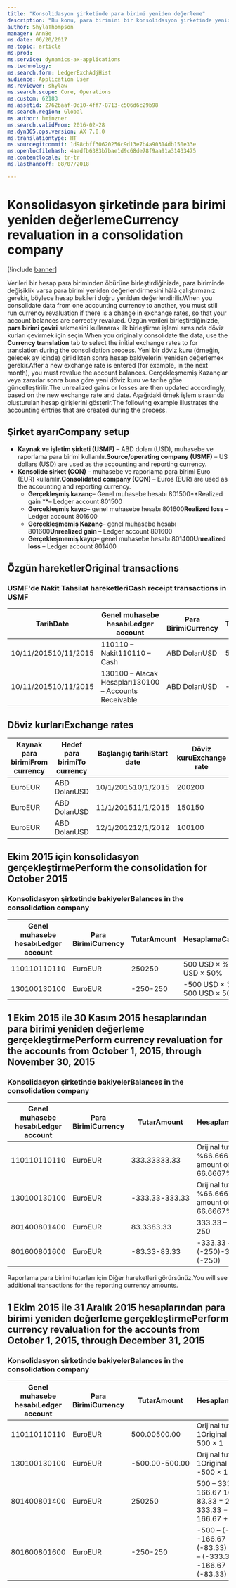 ```yaml
---
title: "Konsolidasyon şirketinde para birimi yeniden değerleme"
description: "Bu konu, para birimini bir konsolidasyon şirketinde yeniden değerlemeyi açıklar."
author: ShylaThompson
manager: AnnBe
ms.date: 06/20/2017
ms.topic: article
ms.prod: 
ms.service: dynamics-ax-applications
ms.technology: 
ms.search.form: LedgerExchAdjHist
audience: Application User
ms.reviewer: shylaw
ms.search.scope: Core, Operations
ms.custom: 62183
ms.assetid: 2762baaf-0c10-4ff7-8713-c506d6c29b98
ms.search.region: Global
ms.author: hminzner
ms.search.validFrom: 2016-02-28
ms.dyn365.ops.version: AX 7.0.0
ms.translationtype: HT
ms.sourcegitcommit: 1d98cbff30620256c9d13e7b4a90314db150e33e
ms.openlocfilehash: 4aadfb6383b7bae1d9c68de78f9aa91a31433475
ms.contentlocale: tr-tr
ms.lasthandoff: 08/07/2018

---
```


# <a name="currency-revaluation-in-a-consolidation-company"></a><span data-ttu-id="52340-103">Konsolidasyon şirketinde para birimi yeniden değerleme</span><span class="sxs-lookup"><span data-stu-id="52340-103">Currency revaluation in a consolidation company</span></span>

[!include [banner](../includes/banner.md)]

<span data-ttu-id="52340-104">Verileri bir hesap para biriminden öbürüne birleştirdiğinizde, para biriminde değişiklik varsa para birimi yeniden değerlendirmesini hâlâ çalıştırmanız gerekir, böylece hesap bakileri doğru yeniden değerlendirilir.</span><span class="sxs-lookup"><span data-stu-id="52340-104">When you consolidate data from one accounting currency to another, you must still run currency revaluation if there is a change in exchange rates, so that your account balances  are correctly revalued.</span></span> <span data-ttu-id="52340-105">Özgün verileri birleştirdiğinizde, **para birimi çeviri** sekmesini kullanarak ilk birleştirme işlemi sırasında döviz kurları çevirmek için seçin.</span><span class="sxs-lookup"><span data-stu-id="52340-105">When you originally consolidate the data, use the **Currency translation** tab to select the initial exchange rates to for translation during the consolidation process.</span></span> <span data-ttu-id="52340-106">Yeni bir döviz kuru (örneğin, gelecek ay içinde) girildikten sonra hesap bakiyelerini yeniden değerlemek gerekir.</span><span class="sxs-lookup"><span data-stu-id="52340-106">After a new exchange rate is entered (for example, in the next month), you must revalue the account balances.</span></span> <span data-ttu-id="52340-107">Gerçekleşmemiş Kazançlar veya zararlar sonra buna göre yeni döviz kuru ve tarihe göre güncelleştirilir.</span><span class="sxs-lookup"><span data-stu-id="52340-107">The unrealized gains or losses are then updated accordingly, based on the new exchange rate and date.</span></span> <span data-ttu-id="52340-108">Aşağıdaki örnek işlem sırasında oluşturulan hesap girişlerini gösterir.</span><span class="sxs-lookup"><span data-stu-id="52340-108">The following example illustrates the accounting entries that are created during the process.</span></span>

## <a name="company-setup"></a><span data-ttu-id="52340-109">Şirket ayarı</span><span class="sxs-lookup"><span data-stu-id="52340-109">Company setup</span></span>
-   <span data-ttu-id="52340-110">**Kaynak ve işletim şirketi (USMF)** – ABD doları (USD), muhasebe ve raporlama para birimi kullanılır.</span><span class="sxs-lookup"><span data-stu-id="52340-110">**Source/operating company (USMF)** – US dollars (USD) are used as the accounting and reporting currency.</span></span>
-   <span data-ttu-id="52340-111">**Konsolide şirket (CON)** – muhasebe ve raporlama para birimi Euro (EUR) kullanılır.</span><span class="sxs-lookup"><span data-stu-id="52340-111">**Consolidated company (CON)** – Euros (EUR) are used as the accounting and reporting currency.</span></span>
    -   <span data-ttu-id="52340-112">**Gerçekleşmiş kazanç**– Genel muhasebe hesabı 801500</span><span class="sxs-lookup"><span data-stu-id="52340-112">**Realized gain **– Ledger account 801500</span></span>
    -   <span data-ttu-id="52340-113">**Gerçekleşmiş kayıp**– genel muhasebe hesabı 801600</span><span class="sxs-lookup"><span data-stu-id="52340-113">**Realized loss** – Ledger account 801600</span></span>
    -   <span data-ttu-id="52340-114">**Gerçekleşmemiş Kazanç**– genel muhasebe hesabı 801600</span><span class="sxs-lookup"><span data-stu-id="52340-114">**Unrealized gain** – Ledger account 801600</span></span>
    -   <span data-ttu-id="52340-115">**Gerçekleşmemiş kayıp**– genel muhasebe hesabı 801400</span><span class="sxs-lookup"><span data-stu-id="52340-115">**Unrealized loss** – Ledger account 801400</span></span>

## <a name="original-transactions"></a><span data-ttu-id="52340-116">Özgün hareketler</span><span class="sxs-lookup"><span data-stu-id="52340-116">Original transactions</span></span>
### <a name="cash-receipt-transactions-in-usmf"></a><span data-ttu-id="52340-117">USMF'de Nakit Tahsilat hareketleri</span><span class="sxs-lookup"><span data-stu-id="52340-117">Cash receipt transactions in USMF</span></span>

| <span data-ttu-id="52340-118">Tarih</span><span class="sxs-lookup"><span data-stu-id="52340-118">Date</span></span>       | <span data-ttu-id="52340-119">Genel muhasebe hesabı</span><span class="sxs-lookup"><span data-stu-id="52340-119">Ledger account</span></span>               | <span data-ttu-id="52340-120">Para Birimi</span><span class="sxs-lookup"><span data-stu-id="52340-120">Currency</span></span> | <span data-ttu-id="52340-121">Tutar</span><span class="sxs-lookup"><span data-stu-id="52340-121">Amount</span></span> |
|------------|------------------------------|----------|--------|
| <span data-ttu-id="52340-122">10/11/2015</span><span class="sxs-lookup"><span data-stu-id="52340-122">10/11/2015</span></span> | <span data-ttu-id="52340-123">110110 – Nakit</span><span class="sxs-lookup"><span data-stu-id="52340-123">110110 – Cash</span></span>                | <span data-ttu-id="52340-124">ABD Doları</span><span class="sxs-lookup"><span data-stu-id="52340-124">USD</span></span>      | <span data-ttu-id="52340-125">500</span><span class="sxs-lookup"><span data-stu-id="52340-125">500</span></span>    |
| <span data-ttu-id="52340-126">10/11/2015</span><span class="sxs-lookup"><span data-stu-id="52340-126">10/11/2015</span></span> | <span data-ttu-id="52340-127">130100 – Alacak Hesapları</span><span class="sxs-lookup"><span data-stu-id="52340-127">130100 – Accounts Receivable</span></span> | <span data-ttu-id="52340-128">ABD Doları</span><span class="sxs-lookup"><span data-stu-id="52340-128">USD</span></span>      | <span data-ttu-id="52340-129">-500</span><span class="sxs-lookup"><span data-stu-id="52340-129">-500</span></span>   |

## <a name="exchange-rates"></a><span data-ttu-id="52340-130">Döviz kurları</span><span class="sxs-lookup"><span data-stu-id="52340-130">Exchange rates</span></span>

| <span data-ttu-id="52340-131">Kaynak para birimi</span><span class="sxs-lookup"><span data-stu-id="52340-131">From currency</span></span> | <span data-ttu-id="52340-132">Hedef para birimi</span><span class="sxs-lookup"><span data-stu-id="52340-132">To currency</span></span> | <span data-ttu-id="52340-133">Başlangıç tarihi</span><span class="sxs-lookup"><span data-stu-id="52340-133">Start date</span></span> | <span data-ttu-id="52340-134">Döviz kuru</span><span class="sxs-lookup"><span data-stu-id="52340-134">Exchange rate</span></span> |
|---------------|-------------|------------|---------------|
| <span data-ttu-id="52340-135">Euro</span><span class="sxs-lookup"><span data-stu-id="52340-135">EUR</span></span>           | <span data-ttu-id="52340-136">ABD Doları</span><span class="sxs-lookup"><span data-stu-id="52340-136">USD</span></span>         | <span data-ttu-id="52340-137">10/1/2015</span><span class="sxs-lookup"><span data-stu-id="52340-137">10/1/2015</span></span>  | <span data-ttu-id="52340-138">200</span><span class="sxs-lookup"><span data-stu-id="52340-138">200</span></span>           |
| <span data-ttu-id="52340-139">Euro</span><span class="sxs-lookup"><span data-stu-id="52340-139">EUR</span></span>           | <span data-ttu-id="52340-140">ABD Doları</span><span class="sxs-lookup"><span data-stu-id="52340-140">USD</span></span>         | <span data-ttu-id="52340-141">11/1/2015</span><span class="sxs-lookup"><span data-stu-id="52340-141">11/1/2015</span></span>  | <span data-ttu-id="52340-142">150</span><span class="sxs-lookup"><span data-stu-id="52340-142">150</span></span>           |
| <span data-ttu-id="52340-143">Euro</span><span class="sxs-lookup"><span data-stu-id="52340-143">EUR</span></span>           | <span data-ttu-id="52340-144">ABD Doları</span><span class="sxs-lookup"><span data-stu-id="52340-144">USD</span></span>         | <span data-ttu-id="52340-145">12/1/2012</span><span class="sxs-lookup"><span data-stu-id="52340-145">12/1/2012</span></span>  | <span data-ttu-id="52340-146">100</span><span class="sxs-lookup"><span data-stu-id="52340-146">100</span></span>           |

## <a name="perform-the-consolidation-for-october-2015"></a><span data-ttu-id="52340-147">Ekim 2015 için konsolidasyon gerçekleştirme</span><span class="sxs-lookup"><span data-stu-id="52340-147">Perform the consolidation for October 2015</span></span>
### <a name="balances-in-the-consolidation-company"></a><span data-ttu-id="52340-148">Konsolidasyon şirketinde bakiyeler</span><span class="sxs-lookup"><span data-stu-id="52340-148">Balances in the consolidation company</span></span>

| <span data-ttu-id="52340-149">Genel muhasebe hesabı</span><span class="sxs-lookup"><span data-stu-id="52340-149">Ledger account</span></span> | <span data-ttu-id="52340-150">Para Birimi</span><span class="sxs-lookup"><span data-stu-id="52340-150">Currency</span></span> | <span data-ttu-id="52340-151">Tutar</span><span class="sxs-lookup"><span data-stu-id="52340-151">Amount</span></span> | <span data-ttu-id="52340-152">Hesaplama</span><span class="sxs-lookup"><span data-stu-id="52340-152">Calculation</span></span>    |
|----------------|----------|--------|----------------|
| <span data-ttu-id="52340-153">110110</span><span class="sxs-lookup"><span data-stu-id="52340-153">110110</span></span>         | <span data-ttu-id="52340-154">Euro</span><span class="sxs-lookup"><span data-stu-id="52340-154">EUR</span></span>      | <span data-ttu-id="52340-155">250</span><span class="sxs-lookup"><span data-stu-id="52340-155">250</span></span>    | <span data-ttu-id="52340-156">500 USD × %50</span><span class="sxs-lookup"><span data-stu-id="52340-156">500 USD × 50%</span></span>  |
| <span data-ttu-id="52340-157">130100</span><span class="sxs-lookup"><span data-stu-id="52340-157">130100</span></span>         | <span data-ttu-id="52340-158">Euro</span><span class="sxs-lookup"><span data-stu-id="52340-158">EUR</span></span>      | <span data-ttu-id="52340-159">-250</span><span class="sxs-lookup"><span data-stu-id="52340-159">-250</span></span>   | <span data-ttu-id="52340-160">-500 USD × %50</span><span class="sxs-lookup"><span data-stu-id="52340-160">-500 USD × 50%</span></span> |

## <a name="perform-currency-revaluation-for-the-accounts-from-october-1-2015-through-november-30-2015"></a><span data-ttu-id="52340-161">1 Ekim 2015 ile 30 Kasım 2015 hesaplarından para birimi yeniden değerleme gerçekleştirme</span><span class="sxs-lookup"><span data-stu-id="52340-161">Perform currency revaluation for the accounts from October 1, 2015, through November 30, 2015</span></span>
### <a name="balances-in-the-consolidation-company"></a><span data-ttu-id="52340-162">Konsolidasyon şirketinde bakiyeler</span><span class="sxs-lookup"><span data-stu-id="52340-162">Balances in the consolidation company</span></span>

| <span data-ttu-id="52340-163">Genel muhasebe hesabı</span><span class="sxs-lookup"><span data-stu-id="52340-163">Ledger account</span></span> | <span data-ttu-id="52340-164">Para Birimi</span><span class="sxs-lookup"><span data-stu-id="52340-164">Currency</span></span> | <span data-ttu-id="52340-165">Tutar</span><span class="sxs-lookup"><span data-stu-id="52340-165">Amount</span></span>  | <span data-ttu-id="52340-166">Hesaplama</span><span class="sxs-lookup"><span data-stu-id="52340-166">Calculation</span></span>                        |
|----------------|----------|---------|------------------------------------|
| <span data-ttu-id="52340-167">110110</span><span class="sxs-lookup"><span data-stu-id="52340-167">110110</span></span>         | <span data-ttu-id="52340-168">Euro</span><span class="sxs-lookup"><span data-stu-id="52340-168">EUR</span></span>      | <span data-ttu-id="52340-169">333.33</span><span class="sxs-lookup"><span data-stu-id="52340-169">333.33</span></span>  | <span data-ttu-id="52340-170">Orijinal tutar 500 × %66.6667</span><span class="sxs-lookup"><span data-stu-id="52340-170">Original amount of 500 × 66.6667%</span></span>  |
| <span data-ttu-id="52340-171">130100</span><span class="sxs-lookup"><span data-stu-id="52340-171">130100</span></span>         | <span data-ttu-id="52340-172">Euro</span><span class="sxs-lookup"><span data-stu-id="52340-172">EUR</span></span>      | <span data-ttu-id="52340-173">-333.33</span><span class="sxs-lookup"><span data-stu-id="52340-173">-333.33</span></span> | <span data-ttu-id="52340-174">Orijinal tutar -500 × %66.6667</span><span class="sxs-lookup"><span data-stu-id="52340-174">Original amount of -500 × 66.6667%</span></span> |
| <span data-ttu-id="52340-175">801400</span><span class="sxs-lookup"><span data-stu-id="52340-175">801400</span></span>         | <span data-ttu-id="52340-176">Euro</span><span class="sxs-lookup"><span data-stu-id="52340-176">EUR</span></span>      | <span data-ttu-id="52340-177">83.33</span><span class="sxs-lookup"><span data-stu-id="52340-177">83.33</span></span>   | <span data-ttu-id="52340-178">333.33 – 250</span><span class="sxs-lookup"><span data-stu-id="52340-178">333.33 – 250</span></span>                       |
| <span data-ttu-id="52340-179">801600</span><span class="sxs-lookup"><span data-stu-id="52340-179">801600</span></span>         | <span data-ttu-id="52340-180">Euro</span><span class="sxs-lookup"><span data-stu-id="52340-180">EUR</span></span>      | <span data-ttu-id="52340-181">-83.33</span><span class="sxs-lookup"><span data-stu-id="52340-181">-83.33</span></span>  | <span data-ttu-id="52340-182">-333.33 – (-250)</span><span class="sxs-lookup"><span data-stu-id="52340-182">-333.33 – (-250)</span></span>                   |

<span data-ttu-id="52340-183">Raporlama para birimi tutarları için Diğer hareketleri görürsünüz.</span><span class="sxs-lookup"><span data-stu-id="52340-183">You will see additional transactions for the reporting currency amounts.</span></span>

## <a name="perform-currency-revaluation-for-the-accounts-from-october-1-2015-through-december-31-2015"></a><span data-ttu-id="52340-184">1 Ekim 2015 ile 31 Aralık 2015 hesaplarından para birimi yeniden değerleme gerçekleştirme</span><span class="sxs-lookup"><span data-stu-id="52340-184">Perform currency revaluation for the accounts from October 1, 2015, through December 31, 2015</span></span>
### <a name="balances-in-the-consolidation-company"></a><span data-ttu-id="52340-185">Konsolidasyon şirketinde bakiyeler</span><span class="sxs-lookup"><span data-stu-id="52340-185">Balances in the consolidation company</span></span>

| <span data-ttu-id="52340-186">Genel muhasebe hesabı</span><span class="sxs-lookup"><span data-stu-id="52340-186">Ledger account</span></span> | <span data-ttu-id="52340-187">Para Birimi</span><span class="sxs-lookup"><span data-stu-id="52340-187">Currency</span></span> | <span data-ttu-id="52340-188">Tutar</span><span class="sxs-lookup"><span data-stu-id="52340-188">Amount</span></span>  | <span data-ttu-id="52340-189">Hesaplama</span><span class="sxs-lookup"><span data-stu-id="52340-189">Calculation</span></span>                                          |
|----------------|----------|---------|------------------------------------------------------|
| <span data-ttu-id="52340-190">110110</span><span class="sxs-lookup"><span data-stu-id="52340-190">110110</span></span>         | <span data-ttu-id="52340-191">Euro</span><span class="sxs-lookup"><span data-stu-id="52340-191">EUR</span></span>      | <span data-ttu-id="52340-192">500.00</span><span class="sxs-lookup"><span data-stu-id="52340-192">500.00</span></span>  | <span data-ttu-id="52340-193">Orijinal tutar of 500 × 1</span><span class="sxs-lookup"><span data-stu-id="52340-193">Original amount of 500 × 1</span></span>                           |
| <span data-ttu-id="52340-194">130100</span><span class="sxs-lookup"><span data-stu-id="52340-194">130100</span></span>         | <span data-ttu-id="52340-195">Euro</span><span class="sxs-lookup"><span data-stu-id="52340-195">EUR</span></span>      | <span data-ttu-id="52340-196">-500.00</span><span class="sxs-lookup"><span data-stu-id="52340-196">-500.00</span></span> | <span data-ttu-id="52340-197">Orijinal tutar -500 × 1</span><span class="sxs-lookup"><span data-stu-id="52340-197">Original amount of -500 × 1</span></span>                          |
| <span data-ttu-id="52340-198">801400</span><span class="sxs-lookup"><span data-stu-id="52340-198">801400</span></span>         | <span data-ttu-id="52340-199">Euro</span><span class="sxs-lookup"><span data-stu-id="52340-199">EUR</span></span>      | <span data-ttu-id="52340-200">250</span><span class="sxs-lookup"><span data-stu-id="52340-200">250</span></span>     | <span data-ttu-id="52340-201">500 – 333.33 = 166.67 166.67 + 83.33 = 250</span><span class="sxs-lookup"><span data-stu-id="52340-201">500 – 333.33 = 166.67 166.67 + 83.33 = 250</span></span>           |
| <span data-ttu-id="52340-202">801600</span><span class="sxs-lookup"><span data-stu-id="52340-202">801600</span></span>         | <span data-ttu-id="52340-203">Euro</span><span class="sxs-lookup"><span data-stu-id="52340-203">EUR</span></span>      | <span data-ttu-id="52340-204">-250</span><span class="sxs-lookup"><span data-stu-id="52340-204">-250</span></span>    | <span data-ttu-id="52340-205">-500 – (-333.33) = -166.67 -166.67 + (-83.33) = -250</span><span class="sxs-lookup"><span data-stu-id="52340-205">-500 – (-333.33) = -166.67 -166.67 + (-83.33) = -250</span></span> |






